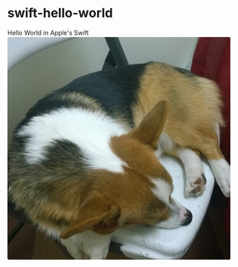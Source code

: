 # swift-hello-world
Hello World in Apple's Swift
<img src="Screen Shot 2016-07-20 at 1.30.16 PM.png"></img>
